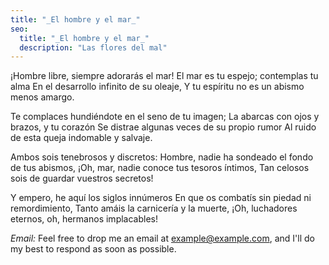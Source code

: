 ```yaml
---
title: "_El hombre y el mar_"
seo:
  title: "_El hombre y el mar_"
  description: "Las flores del mal"
---
```


¡Hombre libre, siempre adorarás el mar!
El mar es tu espejo; contemplas tu alma
En el desarrollo infinito de su oleaje,
Y tu espíritu no es un abismo menos amargo.

Te complaces hundiéndote en el seno de tu imagen;
La abarcas con ojos y brazos, y tu corazón
Se distrae algunas veces de su propio rumor
Al ruido de esta queja indomable y salvaje.

Ambos sois tenebrosos y discretos:
Hombre, nadie ha sondeado el fondo de tus abismos,
¡Oh, mar, nadie conoce tus tesoros íntimos,
Tan celosos sois de guardar vuestros secretos!

Y empero, he aquí los siglos innúmeros
En que os combatís sin piedad ni remordimiento,
Tanto amáis la carnicería y la muerte,
¡Oh, luchadores eternos, oh, hermanos implacables!

_Email:_
Feel free to drop me an email at [example@example.com](mailto:example@example.com), and I'll do my best to respond as soon as possible.


